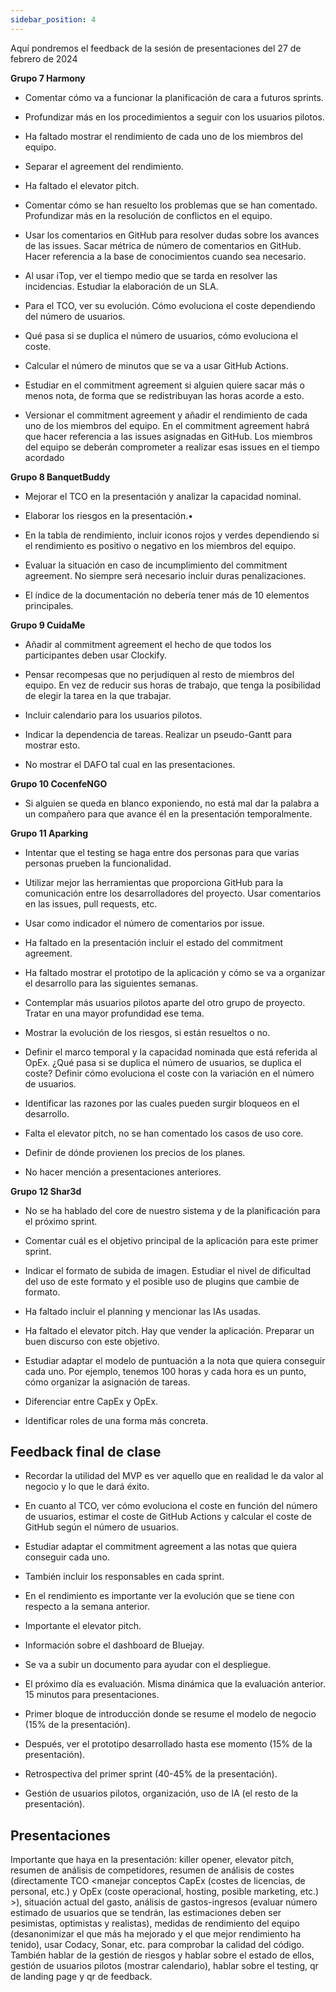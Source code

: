 ```yaml
---
sidebar_position: 4
---
```



Aquí pondremos el feedback de la sesión de presentaciones del 27 de febrero de 2024

**Grupo 7 Harmony**

+ Comentar cómo va a funcionar la planificación de cara a futuros sprints.
+ Profundizar más en los procedimientos a seguir con los usuarios pilotos. 
+ Ha faltado mostrar el rendimiento de cada uno de los miembros del equipo. 
+ Separar el agreement del rendimiento. 
+ Ha faltado el elevator pitch. 
+ Comentar cómo se han resuelto los problemas que se han comentado. Profundizar más en la resolución de conflictos en el equipo.

+ Usar los comentarios en GitHub para resolver dudas sobre los avances de las issues. Sacar métrica de número de comentarios en GitHub. Hacer referencia a la base de conocimientos cuando sea necesario.

+ Al usar iTop, ver el tiempo medio que se tarda en resolver las incidencias. Estudiar la elaboración de un SLA.

+ Para el TCO, ver su evolución. Cómo evoluciona el coste dependiendo del número de usuarios.

+ Qué pasa si se duplica el número de usuarios, cómo evoluciona el coste.

+ Calcular el número de minutos que se va a usar GitHub Actions.
+ Estudiar en el commitment agreement si alguien quiere sacar más o menos nota, de forma que se redistribuyan las horas acorde a esto.

+ Versionar el commitment agreement y añadir el rendimiento de cada uno de los miembros del equipo. En el commitment agreement habrá que hacer referencia a las issues asignadas en GitHub. Los miembros del equipo se deberán comprometer a realizar esas issues en el tiempo acordado

**Grupo 8 BanquetBuddy**
+ Mejorar el TCO en la presentación y analizar la capacidad nominal.
+ Elaborar los riesgos en la presentación.•
+ En la tabla de rendimiento, incluir iconos rojos y verdes dependiendo si el rendimiento es positivo o negativo en los miembros del equipo.

+ Evaluar la situación en caso de incumplimiento del commitment agreement. No siempre será necesario incluir duras penalizaciones.

+ El índice de la documentación no debería tener más de 10 elementos principales.

**Grupo 9 CuidaMe**

+ Añadir al commitment agreement el hecho de que todos los participantes deben usar Clockify.
+ Pensar recompesas que no perjudiquen al resto de miembros del equipo. En vez de reducir sus horas de trabajo, que tenga la posibilidad de elegir la tarea en la que trabajar.

+ Incluir calendario para los usuarios pilotos.
+ Indicar la dependencia de tareas. Realizar un pseudo-Gantt para mostrar esto.
+ No mostrar el DAFO tal cual en las presentaciones.

**Grupo 10 CocenfeNGO**

+ Si alguien se queda en blanco exponiendo, no está mal dar la palabra a un compañero para que avance él en la presentación temporalmente.


**Grupo 11 Aparking**

+ Intentar que el testing se haga entre dos personas para que varias personas prueben la funcionalidad.
+ Utilizar mejor las herramientas que proporciona GitHub para la comunicación entre los desarrolladores del proyecto. Usar comentarios en las issues, pull requests, etc.

+ Usar como indicador el número de comentarios por issue.
+ Ha faltado en la presentación incluir el estado del commitment agreement.
+ Ha faltado mostrar el prototipo de la aplicación y cómo se va a organizar el desarrollo para las siguientes semanas.

+ Contemplar más usuarios pilotos aparte del otro grupo de proyecto. Tratar en una mayor profundidad ese tema.

+ Mostrar la evolución de los riesgos, si están resueltos o no.
+ Definir el marco temporal y la capacidad nominada que está referida al OpEx. ¿Qué pasa si se duplica el número de usuarios, se duplica el coste? Definir cómo evoluciona el coste con la variación en el número de usuarios.

+ Identificar las razones por las cuales pueden surgir bloqueos en el desarrollo.
+ Falta el elevator pitch, no se han comentado los casos de uso core.
+ Definir de dónde provienen los precios de los planes.
+ No hacer mención a presentaciones anteriores.

**Grupo 12 Shar3d**

+ No se ha hablado del core de nuestro sistema y de la planificación para el próximo sprint.

+ Comentar cuál es el objetivo principal de la aplicación para este primer sprint.

+ Indicar el formato de subida de imagen. Estudiar el nivel de dificultad del uso de este formato y el posible uso de plugins que cambie de formato.

+ Ha faltado incluir el planning y mencionar las IAs usadas.

+ Ha faltado el elevator pitch. Hay que vender la aplicación. Preparar un buen discurso con este objetivo.

+ Estudiar adaptar el modelo de puntuación a la nota que quiera conseguir cada uno. Por ejemplo, tenemos 100 horas y cada hora es un punto, cómo organizar la asignación de tareas.

+ Diferenciar entre CapEx y OpEx.

+ Identificar roles de una forma más concreta.

## Feedback final de clase

+ Recordar la utilidad del MVP es ver aquello que en realidad le da valor al negocio y lo que le dará éxito.
+ En cuanto al TCO, ver cómo evoluciona el coste en función del número de usuarios, estimar el coste de GitHub Actions y calcular el coste de GitHub según el número de usuarios.
+ Estudiar adaptar el commitment agreement a las notas que quiera conseguir cada uno.
+ También incluir los responsables en cada sprint.
+ En el rendimiento es importante ver la evolución que se tiene con respecto a la semana anterior.
+ Importante el elevator pitch.


+ Información sobre el dashboard de Bluejay.
+ Se va a subir un documento para ayudar con el despliegue.
+ El próximo día es evaluación. Misma dinámica que la evaluación anterior. 15 minutos para
presentaciones.
+ Primer bloque de introducción donde se resume el modelo de negocio (15% de la presentación).
+ Después, ver el prototipo desarrollado hasta ese momento (15% de la presentación).
+ Retrospectiva del primer sprint (40-45% de la presentación).
+ Gestión de usuarios pilotos, organización, uso de IA (el resto de la presentación).


## Presentaciones

Importante que haya en la presentación: killer opener, elevator pitch, resumen de análisis de
competidores, resumen de análisis de costes (directamente TCO <manejar conceptos CapEx
(costes de licencias, de personal, etc.) y OpEx (coste operacional, hosting, posible marketing,
etc.) >), situación actual del gasto, análisis de gastos-ingresos (evaluar número estimado de
usuarios que se tendrán, las estimaciones deben ser pesimistas, optimistas y realistas),
medidas de rendimiento del equipo (desanonimizar el que más ha mejorado y el que mejor
rendimiento ha tenido), usar Codacy, Sonar, etc. para comprobar la calidad del código.
También hablar de la gestión de riesgos y hablar sobre el estado de ellos, gestión de usuarios
pilotos (mostrar calendario), hablar sobre el testing, qr de landing page y qr de feedback.